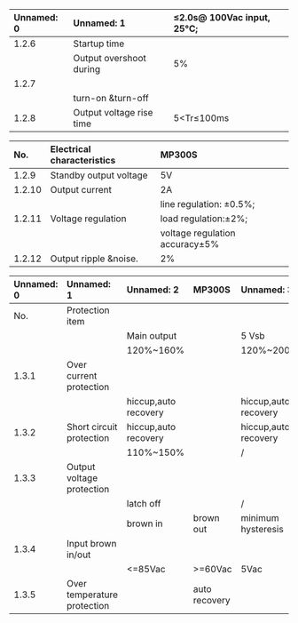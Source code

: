 | Unnamed: 0   | Unnamed: 1               | ≤2.0s@ 100Vac input, 25°C;   |
|:-------------|:-------------------------|:-----------------------------|
| 1.2.6        | Startup time             |                              |
|              | Output overshoot during  | 5%                           |
| 1.2.7        |                          |                              |
|              | turn-on &turn-off        |                              |
| 1.2.8        | Output voltage rise time | 5<Tr≤100ms                   |

| No.    | Electrical characteristics   | MP300S                         |
|:-------|:-----------------------------|:-------------------------------|
| 1.2.9  | Standby output voltage       | 5V                             |
| 1.2.10 | Output current               | 2A                             |
|        |                              | line regulation: ±0.5%;        |
| 1.2.11 | Voltage regulation           | load regulation:±2%;           |
|        |                              | voltage regulation accuracy±5% |
| 1.2.12 | Output ripple &noise.        | 2%                             |

| Unnamed: 0   | Unnamed: 1                  | Unnamed: 2           | MP300S        | Unnamed: 3           |
|:-------------|:----------------------------|:---------------------|:--------------|:---------------------|
| No.          | Protection item             |                      |               |                      |
|              |                             | Main output          |               | 5 Vsb                |
|              |                             | 120%~160%            |               | 120%~200%            |
| 1.3.1        | Over current protection     |                      |               |                      |
|              |                             | hiccup,auto recovery |               | hiccup,auto recovery |
| 1.3.2        | Short circuit protection    | hiccup,auto recovery |               | hiccup,auto recovery |
|              |                             | 110%~150%            |               | /                    |
| 1.3.3        | Output voltage protection   |                      |               |                      |
|              |                             | latch off            |               | /                    |
|              |                             | brown in             | brown out     | minimum hysteresis   |
| 1.3.4        | Input brown in/out          |                      |               |                      |
|              |                             | <=85Vac              | >=60Vac       | 5Vac                 |
| 1.3.5        | Over temperature protection |                      | auto recovery |                      |